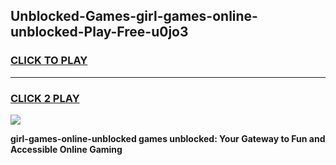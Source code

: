 
## Unblocked-Games-girl-games-online-unblocked-Play-Free-u0jo3
<h3>
<a href="https://premium76.site?title=girl-games-online-unblocked&ref=19M">CLICK TO PLAY</a></h3>
<hr>

<h3>
<a href="https://premium76.site?title=girl-games-online-unblocked&ref=19M">CLICK 2 PLAY</a>
  
</h3>

<a href="https://premium76.site?title=girl-games-online-unblocked&ref=19M"><img src="https://clearcache.store/games.png"></a>


**girl-games-online-unblocked games unblocked: Your Gateway to Fun and Accessible Online Gaming**
